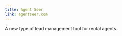 ```yaml
---
title: Agent Seer
link: agentseer.com
---
```


A new type of lead management tool for rental agents.
